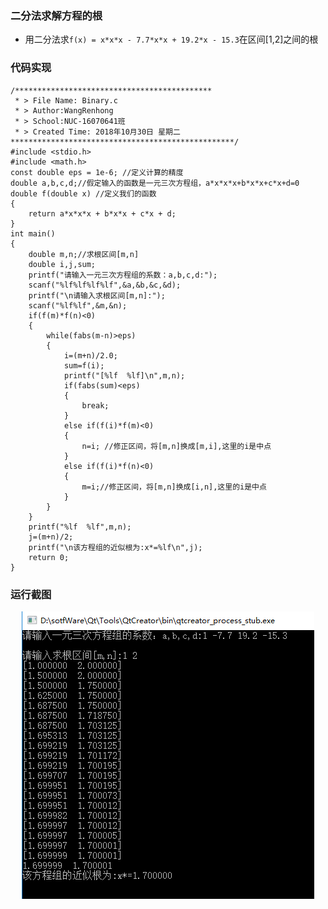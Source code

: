 ### 二分法求解方程的根
* 用二分法求`f(x) = x*x*x - 7.7*x*x + 19.2*x - 15.3`在区间[1,2]之间的根

### 代码实现

    /********************************************
     * > File Name: Binary.c
     * > Author:WangRenhong
     * > School:NUC-16070641班
     * > Created Time: 2018年10月30日 星期二
    **************************************************/
    #include <stdio.h>
    #include <math.h>
    const double eps = 1e-6; //定义计算的精度
    double a,b,c,d;//假定输入的函数是一元三次方程组，a*x*x*x+b*x*x+c*x+d=0
    double f(double x) //定义我们的函数
    {
        return a*x*x*x + b*x*x + c*x + d;
    }
    int main()
    {
        double m,n;//求根区间[m,n]
        double i,j,sum;
        printf("请输入一元三次方程组的系数：a,b,c,d:");
        scanf("%lf%lf%lf%lf",&a,&b,&c,&d);
        printf("\n请输入求根区间[m,n]:");
        scanf("%lf%lf",&m,&n);
        if(f(m)*f(n)<0)
        {
            while(fabs(m-n)>eps)
            {
                i=(m+n)/2.0;
                sum=f(i);
                printf("[%lf  %lf]\n",m,n);
                if(fabs(sum)<eps)
                {
                    break;
                }
                else if(f(i)*f(m)<0)
                {
                    n=i; //修正区间，将[m,n]换成[m,i],这里的i是中点
                }
                else if(f(i)*f(n)<0)
                {
                    m=i;//修正区间，将[m,n]换成[i,n],这里的i是中点
                }
            }
        }
        printf("%lf  %lf",m,n);
        j=(m+n)/2;
        printf("\n该方程组的近似根为:x*=%lf\n",j);
        return 0;
    }


### 运行截图

<div align="center"><img src="./img/二分法求解方程的根运行截图.png"/></div>











